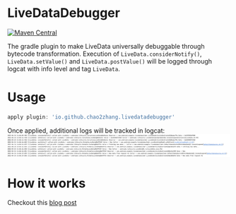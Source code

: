 # LiveDataDebugger
[![Maven Central](https://img.shields.io/maven-central/v/io.github.chao2zhang.livedatadebugger/livedatadebugger)](https://img.shields.io/maven-central/v/io.github.chao2zhang.livedatadebugger/livedatadebugger)

The gradle plugin to make LiveData universally debuggable through bytecode transformation.
Execution of `LiveData.considerNotify()`, `LiveData.setValue()` and `LiveData.postValue()`
will be logged through logcat with info level and tag `LiveData`.

# Usage
```groovy
apply plugin: 'io.github.chao2zhang.livedatadebugger'
```

Once applied, additional logs will be tracked in logcat:
![Logcat](logcat.png)

# How it works
Checkout this [blog post](https://chao2zhang.medium.com/debugging-livedata-changes-made-easy-d3aa16b81b41)
